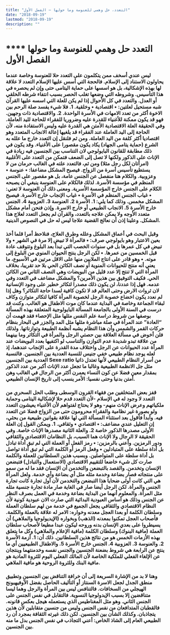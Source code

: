 ```yaml
---
title: "التعدد، حل وهمي للعنوسة وما حولها – الفصل الأول"
date: "2018-09-19"
lastmod: "2018-09-19"
description: ""
---
```

# **** **التعدد حل وهمي للعنوسة وما حولها الفصل الأول**

### ليس عندي أسخف ممن يتكلمون على التعدد حلا للعنوسة وخاصة عندما يحاولون الاستناد إلى الإسلام. فالحجة التي أسس عليها الإسلام التعدد لا علاقة لها بهذه الإشكالية، بل هو اسسها على حماية اليتامى حتى وإن لم يحصره في هذا التأسيس. وشروطه التي وضعها تغلب الحصر بسبب انتفاء شرطه الخلقي أو العدل. والتعدد في كل الأحوال إذا لم يكن للعلة التي اسسه عليها القرآن شبه مستحيل لعلتين: • اقتصادية • وخلقية. 1. فلا شيء يفسد صلة الرحم بين الاخوة أكثر من تعدد الامهات في الأسرة الواحدة. 2. والاقتصادية ذات وجهين. فهو قد يكون ممكنة للأغنياء للقدرة عليه وضروريا للفقراء للحاجة لليد العاملة. وفي الحقيقة العلة الاقتصادية الأمتن هي القدرة عليه وليس الاستفادة منه، لأن الحاجة إلى اليد العاملة عند الفقراء قد يلغيها إعالة الانجاب المتعدد وهو اقتصاديا أكثر كلفة من اليد العاملة. ومن ثم فلنقل إن التعدد خارج ما علله به الشرع (حماية يتامى الجهاد) يكاد يكون مقصورا على الأغنياء. وقد يكون في ذلك مطابقة للقانون البايولوجي لان التناسب بين الجنسين فيه زيادة في الإناث على الذكور ولكنها لا تصل إلى الضعف فتمكن من التعدد على الأغلبية (امرأتان لكل رجل مثلا) ومن ثم، فالتعدد علته في الغالب حرمان من لا يستطيع تأسيس أسرة من الزواج. فيصبح المشكل مضاعفا: • عنوسة • وعزوبية. والكلام هنا منفصل عن الجنس عامة، بل هو مقصور على الجنس المنظم في مؤسسة الأسرة. لذلك فالكلام على العنوسة ينبغي أن يصبحه الكلام على الجنس خارج المؤسسة الأسرية. ومعنى ذلك أن العنوسة لا تعني: • غياب الجنس المنظم في الأسرة • غياب الإنجاب خارج الأسرة. فيصبح المشكل مخمس. وذلك كما يلي: 1. الأسرة 2. العنوسة 3. العزوبية 4. الجنس خارج الأسرة 5. الانجاب الطبيعي أو خارج الاسرة. وإذن فنحن أمام مشكل متعدد الأوجه ولا يمكن علاجه بالتعدد، والقرآن لم يجعل التعدد لعلاج هذا المشكل. وعلينا إذن أن نعالج القضية علاجا ليس له حل في النصوص الدينية.

### وقبل البحث في أعماق المشكل وعلله وطرق العلاج، فنلاحظ أمرا قلما أخذ بعين الاعتبار وهو بايولوجي صرف: • فالمرأة لا تبيض إلا مرة في الشهر • ولا تبيض في كل عمرها بل في سنوات الخصب التي تبدأ بعد البلوغ وتتوقف عادة قبل الخمسين من عمرها. • لكن الرجل ينتج الحيوان المنوي من البلوغ إلى موته. • وهو قادر على انتاج الملايين منها على الاقل مرتين في الأسبوع، ما يعني أنه منتج للحيوانات المنوية أو نصف الكائن الحي بلا حد تقريبا، بخلاف المرأة التي لا تنتج إلا عدد قليل من البويضات وهي النصف الثاني من الكائن الحي. فكيف التوفيق بين هذين الأمرين؟ والمشكل مضاعف في التعدد وفي عدمه. فهل إذا عددنا، لن يكون ذلك مصدرا لتكاثر خطير على وجود الإنسانية لان ثروات الارض وحتى العالم قد لا تكون كافية لسدا حاجة التكاثر؟ وهل إذا لم نعدد يكون اخضاع خصوبة الرجل لخصوبة المرأة كافيا لتكاثر متوازن وكاف لبقاء الجماعة وخاصة في البداية عندما كان موت الاطفال هو الغالب. وكنت قد درست في السنة الأولى بالجامعة المسألة البايولوجية المتعلقة بهذه المسألة بوصفها من شروط دراسة علم النفس مثلها مثل الإحصاء فقد فهمت أن “العادة” عند المرأة في صلة مباشرة مثلها مثل المد والجزر في البحار بنظام حركات القمر والشمس وأن هذا النظام يشبه أنظمة الطبيعة وتوازناتها. ولذلك فلن أخوض في مسألة العلاقة بين حصتي الرجل والمرأة في التكاثر وما بينهما من علاقة تبدو شديدة عدم التوازن والتناسب لو اكتفيها بعدد البويضات عند المرأة عدد الحيوانات عن الرجل واختلاف مدة القدرة على الإنجاب عندهما، إذ لعله يوجد نظام طبيعي خفي جنيس للنسبة العددية بين الجنسين. فالنسبة العددية بين الجنسين Sexe ratio من أسرار النظام الطبيعي لأنها تعتدل ذاتيا مثل جل الانظمة الطبيعية وغالبا ما تجعل عدد الإناث أكبر من عدد الذكور بمقدار معين فضلا عن كون النساء يعمرن أكثر من الرجال في الغالب وهن أمتن بدنيا وحتى نفسيا: الأمر ينسب إلى تاريخ الإنسان الطبيعي.

### قفز بعض المتخلفين من فقهاء القرون الوسطى وطلب الحل السحري من التعدد لا وجود له في الإسلام -لأن التعدد قدم حلا لإشكالية اليتامى وحماية ملكياتهم وعرض الإناث منهم- وهو لا يحتاج لفتواهم لأن الأغنياء يعيشون التعدد ولو بصورة غير نظامية والفقراء محرومون حتى من الزواج فضلا عن التعدد فيه. وأبدأ فأقول بعد استثناء المسألة التي لها علاقة بقوانين طبيعية من بحثي، إن التعليل عندي مضاعف: • اقتصادي • وثقافي. 1. ويمكن القول إن العلة الأولى مصدرها الذكور خاصة 2. والعلة الثانية مصدرها الإناث خاصة. وفي الحقيقة لا الرجال ولا الإناث هما السبب، بل النظامان الاقتصادي والثقافي ودور الرمزين. وأعني بالرمزين: • رمز الفعل أو العملة التي لم تبق أداة تبادل بل أداة سلطة على المتبادلين • وفعل الرمز أو الكلمة التي لم تبق أداة تواصل بل أداة سلطة على المتواصلين. وبسبب هذين السلطانين للعملة والكلمة صارت كل شيء خاضعا للتقييم الاقتصادي (الاستعمال والتبادل) فتبضعن الإنسان وتخدمن. والقصد بالتبضعن والتخدمن أن الإنسان فقد ما له من سمو على منتجاته فصار بضاعة وخدمة مثله مثل أي بضاعة وأي خدمة. ولعل المرأة هي التي كانت أولى ضحايا هذا التبضعن والتخدمن لأن أول تجارة كانت تجارة الجنس والمرأة. لكن الرجل أيضا صار في الغاية صار مادة تجارة جنسية مثله مثل المرأة. والمعلوم أنهما من البداية بضاعة وخدمة في العمل بصرف النظر عن الجنس وذلك هو أساس العبودية البدائية التي صارت الان عبودية كونية لأن النظام الاقتصادي والثقافي يجعل الجميع في خدمة من لهم سلطان العملة وسلطان الكلمة أو بعدا العجل معدنه وخواره: الامر له علاقة بالعملة والكلمة. فأصحاب العجل تمكنوا بمعدنه (الذهب) وبخواره (الإيديولوجيا والملاهي) أن يسيطروا على بعدي الإنسان بدنه وروحه ليكون عبدا مطيعا لأصحاب سلطان العملة (مافية البنوك) وسلطان الكلمة (مافية الإعلام والملاهي) وكل ما يتعلق بهذه الأزمات الخمس هو من نتائج هذين السلطانين. ذلك أن: 1. أزمة الأسرة 2. والعنوسة 3. العزوبية 4. الجنس خارج الأسرة 5. والاطفال الطبيعيين أي ما ينتج عن الرابعة هي شروط بضعنة الجنسين والجنس نفسه وخدمنتهما وينتجان عن الإلغاء الفعلي للملكية الخاصة لأن المالك الفعلي اليوم للثروة المادية هو مافية البنك وللثروة الروحية هو مافية الملاهي.

### وهنا لا بد من الإشارة السريعة إلى أن خرافة التناقض بين الجنسين وتطبيق منطق الجدل لجعل الاسرة السنتاز أو التأليف الحاصل بفضل الآوفيهبونج الهيجلي من السخافات. فالتنافس ليس بين المرأة والرجل وهما ليسا متناقضين إلا بسبب الإيدولوجيا النسوية. فالتقابل في نفس الجنس على الجنس الثاني. وهو مثل المغناطيس الذي يستعمله هيجل بعكس قانونه. فالقطبان المتدافعان من نفس الجنس وليس من جنسين متقابلين لأن هذين يتجاذبان. وكذلك الشأن بين الجنسين. لكن ذلك غيرته الثقافة بمجرد أن رد الطبيعي العام إلى الشاذ الخاص: أعني التجاذب في نفس الجنس بدل ما منه بين الجنسين.

###